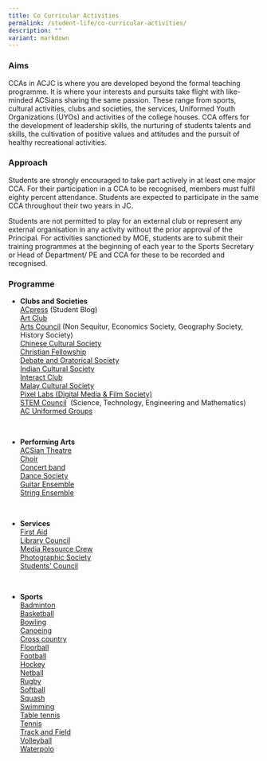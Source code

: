 ```yaml
---
title: Co Curricular Activities
permalink: /student-life/co-curricular-activities/
description: ""
variant: markdown
---
```

### Aims

CCAs in ACJC is where you are developed beyond the formal teaching programme. It is where your interests and pursuits take flight with like-minded ACSians sharing the same passion. These range from sports, cultural activities, clubs and societies, the services, Uniformed Youth Organizations (UYOs) and activities of the college houses. CCA offers for the development of leadership skills, the nurturing of students talents and skills, the cultivation of positive values and attitudes and the pursuit of healthy recreational activities.

### Approach

Students are strongly encouraged to take part actively in at least one major CCA. For their participation in a CCA to be recognised, members must fulfil eighty percent attendance. Students are expected to participate in the same CCA throughout their two years in JC.

Students are not permitted to play for an external club or represent any external organisation in any activity without the prior approval of the Principal. For activities sanctioned by MOE, students are to submit their training programmes at the beginning of each year to the Sports Secretary or Head of Department/ PE and CCA for these to be recorded and recognised.

### Programme

*   **Clubs and Societies** <br>
	[ACpress](/e-open-house/cca-showcase/clubs-and-societies/acpress)&nbsp;(Student Blog)  <br>
	[Art Club](/e-open-house/cca-showcase/clubs-and-societies/art-club)  <br>
	[Arts Council](/e-open-house/cca-showcase/clubs-and-societies/arts-council)&nbsp;(Non Sequitur, Economics Society, Geography Society, History Society)  <br>
	[Chinese Cultural Society](/e-open-house/cca-showcase/clubs-and-societies/chinese-cultural-society)  <br>
	[Christian Fellowship](/e-open-house/cca-showcase/clubs-and-societies/christian-fellowship)   <br>
	[Debate and Oratorical Society](/e-open-house/cca-showcase/clubs-and-societies/debate-and-oratorical-society)   <br>
	[Indian Cultural Society](/e-open-house/cca-showcase/clubs-and-societies/indian-cultural-society)   <br>
	[Interact Club](/e-open-house/cca-showcase/clubs-and-societies/interact-club)  <br>
	[Malay Cultural Society](/e-open-house/cca-showcase/clubs-and-societies/malay-cultural-society)  <br>
	[Pixel Labs (Digital Media &amp; Film Society)](/e-open-house/cca-showcase/clubs-and-societies/pixel-labs)  <br>
	[STEM Council](/e-open-house/cca-showcase/clubs-and-societies/science-and-math-council) &nbsp;(Science, Technology, Engineering and Mathematics) <br>
	[AC Uniformed Groups](/e-open-house/cca-showcase/clubs-and-societies/ac-uniformed-groups)

<br>

*   **Performing Arts** <br>
	[ACSian Theatre](/e-open-house/cca-showcase/performing-arts/acsian-theatre)  <br>
	[Choir](/e-open-house/cca-showcase/performing-arts/choir)  <br>
	[Concert band](/e-open-house/cca-showcase/performing-arts/concert-band)  <br>
	[Dance Society](/e-open-house/cca-showcase/performing-arts/dance-society)  <br>
	[Guitar Ensemble](/e-open-house/cca-showcase/performing-arts/guitar-ensemble)  <br>
	[String Ensemble](/e-open-house/cca-showcase/performing-arts/string-ensemble)

<br>

*   **Services** <br>
	[First Aid](/e-open-house/cca-showcase/services/first-aid)  <br>
	[Library Council](/e-open-house/cca-showcase/services/library-council)   <br>
	[Media Resource Crew](/e-open-house/cca-showcase/services/media-resource-crew)  <br>
	[Photographic Society](/e-open-house/cca-showcase/services/photograhpic-society)  <br>
	[Students’ Council](/e-open-house/cca-showcase/services/students-council)  

<br> 

*   **Sports** <br>
	[Badminton](/e-open-house/cca-showcase/sports/badminton)  <br>
	[Basketball](/e-open-house/cca-showcase/sports/basketball)  <br>
	[Bowling](/e-open-house/cca-showcase/sports/bowling)  <br>
	[Canoeing](/e-open-house/cca-showcase/sports/canoeing)  <br>
	[Cross country](/e-open-house/cca-showcase/sports/cross-country)  <br>
	[Floorball](/e-open-house/cca-showcase/sports/floorball)  <br>
	[Football](/e-open-house/cca-showcase/sports/football)  <br>
	[Hockey](/e-open-house/cca-showcase/sports/hockey)  <br>
	[Netball](/e-open-house/cca-showcase/sports/netball)  <br>
	[Rugby](/e-open-house/cca-showcase/sports/rugby)  <br>
	[Softball](e-open-house/cca-showcase/sports/softball)  <br>
	[Squash](/e-open-house/cca-showcase/sports/squash)  <br>
	[Swimming](/e-open-house/cca-showcase/sports/swimming)  <br>
	[Table tennis](/e-open-house/cca-showcase/sports/table-tennis)  <br>
	[Tennis](/e-open-house/cca-showcase/sports/tennis)  <br>
	[Track and Field](/e-open-house/cca-showcase/sports/track-and-field)  <br>
	[Volleyball](/e-open-house/cca-showcase/sports/volleyball)  <br>
	[Waterpolo](/e-open-house/cca-showcase/sports/waterpolo)